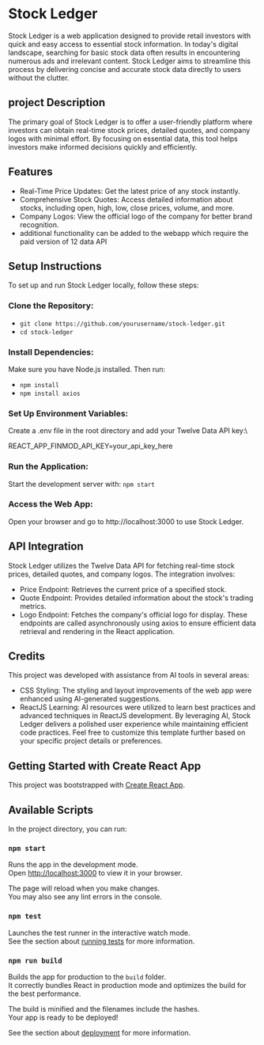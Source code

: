 # Stock Ledger
Stock Ledger is a web application designed to provide retail investors with quick and easy access to essential stock information. In today's digital landscape, searching for basic stock data often results in encountering numerous ads and irrelevant content. Stock Ledger aims to streamline this process by delivering concise and accurate stock data directly to users without the clutter.

## project Description
The primary goal of Stock Ledger is to offer a user-friendly platform where investors can obtain real-time stock prices, detailed quotes, and company logos with minimal effort. By focusing on essential data, this tool helps investors make informed decisions quickly and efficiently.

## Features
- Real-Time Price Updates: Get the latest price of any stock instantly.
- Comprehensive Stock Quotes: Access detailed information about stocks, including open, high, low, close prices, volume, and more.
- Company Logos: View the official logo of the company for better brand recognition.
- additional functionality can be added to the webapp which require the paid version of 12 data API

## Setup Instructions
To set up and run Stock Ledger locally, follow these steps:
### Clone the Repository:
- `git clone https://github.com/yourusername/stock-ledger.git`
- `cd stock-ledger`

### Install Dependencies:
Make sure you have Node.js installed. Then run:
- `npm install`
- `npm install axios`


### Set Up Environment Variables:
Create a .env file in the root directory and add your Twelve Data API key:\

REACT_APP_FINMOD_API_KEY=your_api_key_here

### Run the Application:
Start the development server with:
`npm start`

### Access the Web App:
Open your browser and go to http://localhost:3000 to use Stock Ledger.


## API Integration
Stock Ledger utilizes the Twelve Data API for fetching real-time stock prices, detailed quotes, and company logos. The integration involves:
- Price Endpoint: Retrieves the current price of a specified stock.
- Quote Endpoint: Provides detailed information about the stock's trading metrics.
- Logo Endpoint: Fetches the company's official logo for display.
These endpoints are called asynchronously using axios to ensure efficient data retrieval and rendering in the React application.

## Credits
This project was developed with assistance from AI tools in several areas:
- CSS Styling: The styling and layout improvements of the web app were enhanced using AI-generated suggestions.
- ReactJS Learning: AI resources were utilized to learn best practices and advanced techniques in ReactJS development.
By leveraging AI, Stock Ledger delivers a polished user experience while maintaining efficient code practices. Feel free to customize this template further based on your specific project details or preferences.

## Getting Started with Create React App

This project was bootstrapped with [Create React App](https://github.com/facebook/create-react-app).

## Available Scripts

In the project directory, you can run:

### `npm start`

Runs the app in the development mode.\
Open [http://localhost:3000](http://localhost:3000) to view it in your browser.

The page will reload when you make changes.\
You may also see any lint errors in the console.

### `npm test`

Launches the test runner in the interactive watch mode.\
See the section about [running tests](https://facebook.github.io/create-react-app/docs/running-tests) for more information.

### `npm run build`

Builds the app for production to the `build` folder.\
It correctly bundles React in production mode and optimizes the build for the best performance.

The build is minified and the filenames include the hashes.\
Your app is ready to be deployed!

See the section about [deployment](https://facebook.github.io/create-react-app/docs/deployment) for more information.


